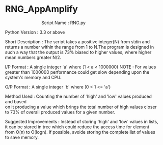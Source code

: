 # RNG_AppAmplify

                               Script Name : RNG.py

Python Version : 3.3 or above 


Short Description : The script takes a positive integer(N) from stdin and returns
                    a number within the range from 1 to N.The program is designed 
                    in such a way that the output is 73% biased to higher values, 
                    where higher mean numbers greater N/2.

I/P Format : A single integer 'a' where (1 < a < 1000000)
             NOTE : For values greater than 1000000 performance could get slow
                     depending upon the system's memory and CPU.

O/P Format : A single integer 'b' where (0 < 1 <= 'a')


Method Used :  Counting the number of 'high' and 'low' values produced and based  
               on it producing a value which brings the total number of high values
               closer to 73% of overall produced values for a given number.

Suggested Improvements : Instead of storing 'high' and 'low' values in lists, it can
                         be stored in tree which could reduce the access time for
                         element from O(n) to O(logn).
                         if possible, avoide storing the complete list of values to
                         save memory.
